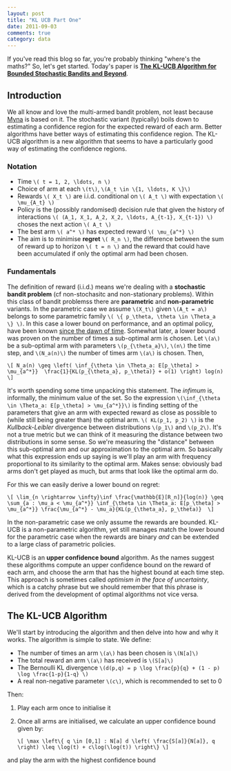 ```yaml
---
layout: post
title: "KL UCB Part One"
date: 2011-09-03
comments: true
category: data
---
```


If you've read this blog so far, you're probably thinking "where's the maths?" So, let's get started.
Today's paper is **[The KL-UCB Algorithm for Bounded Stochastic Bandits and Beyond](http://arxiv.org/pdf/1102.2490v4)**.

## Introduction

We all know and love the multi-armed bandit problem, not least because [Myna](http://www.mynaweb.com) is based on it. The stochastic variant (typically) boils down to estimating a confidence region for the expected reward of each arm. Better algorithms have better ways of estimating this confidence region. The KL-UCB algorithm is a new algorithm that seems to have a particularly good way of estimating the confidence regions.

### Notation

 - Time `\( t = 1, 2, \ldots, n \)`
 - Choice of arm at each `\(t\)`, `\(A_t \in \{1, \ldots, K \}\)`
 - Rewards `\( X_t \)` are i.i.d. conditional on `\( A_t \)` with expectation `\( \mu_{A_t} \)`
 - Policy is the (possibly randomised) decision rule that given the history of interactions `\( (A_1, X_1, A_2, X_2, \ldots, A_{t-1}, X_{t-1}) \)` choses the next action `\( A_t \)`
 - The best arm `\( a^* \)` has expected reward `\( \mu_{a^*} \)`
 - The aim is to minimise **regret** `\( R_n \)`, the difference between the sum of reward up to horizon `\( t = n \)` and the reward that could have been accumulated if only the optimal arm had been chosen.

### Fundamentals

The definition of reward (i.i.d.) means we're dealing with a **stochastic bandit problem** (cf non-stochasitc and non-stationary problems). Within this class of bandit problemss there are **parametric** and **non-parametric** variants. In the parametric case we assume `\(X_t\)` given `\(A_t = a\)` belongs to some parametric family `\( \{ p_\theta, \theta \in \Theta_a \} \)`. In this case a lower bound on performance, and an optimal policy, have been known [since the dawn of time](http://www.sciencedirect.com/science/article/pii/0196885885900028). Somewhat later, a lower bound was proven on the number of times a sub-optimal arm is chosen. Let `\(a\)` be a sub-optimal arm with parameters `\(p_{\theta_a}\)`, `\(n\)` the time step, and `\(N_a(n)\)` the number of times arm `\(a\)` is chosen. Then,

`\[ N_a(n) \geq \left( \inf_{\theta \in \Theta_a: E[p_\theta] > \mu_{a^*}}  \frac{1}{KL(p_{\theta_a}, p_\theta)} + o(1) \right) log(n) \]`

It's worth spending some time unpacking this statement. The _infimum_ is, informally, the minimum value of the set. So the expression `\(\inf_{\theta \in \Theta_a: E[p_\theta] > \mu_{a^*}}\)` is finding setting of the parameters that give an arm with expected reward as close as possible to (while still being greater than) the optimal arm. `\( KL(p_1, p_2) \)` is the _Kullback-Leibler_ divergence between distributions `\(p_1\)` and `\(p_2\)`. It's not a true metric but we can think of it measuring the distance between two distributions in some sense. So we're measuring the "distance" between this sub-optimal arm and our approximation to the optimal arm. So basically what this expression ends up saying is we'll play an arm with frequency proportional to its similarity to the optimal arm. Makes sense: obviously bad arms don't get played as much, but arms that look like the optimal arm do.

For this we can easily derive a lower bound on regret:

`\[ \lim_{n \rightarrow \infty}\inf \frac{\mathbb{E}[R_n]}{log(n)} \geq \sum_{a : \mu_a < \mu_{a^*}} \inf_{\theta \in \Theta_a: E[p_\theta] > \mu_{a^*}} \frac{\mu_{a^*} - \mu_a}{KL(p_{\theta_a}, p_\theta)}  \]`

In the non-parametric case we only assume the rewards are bounded. KL-UCB is a non-parametric algorithm, yet still manages match the lower bound for the parametric case when the rewards are binary _and_ can be extended to a large class of parametric policies.

KL-UCB is an **upper confidence bound** algorithm. As the names suggest these algorithms compute an upper confidence bound on the reward of each arm, and choose the arm that has the highest bound at each time step. This approach is sometimes called _optimism in the face of uncertainty_, which is a catchy phrase but we should remember that this phrase is derived from the development of optimal algorithms not vice versa.

## The KL-UCB Algorithm

We'll start by introducing the algorithm and then delve into how and why it works. The algorithm is simple to state. We define:

 - The number of times an arm `\(a\)` has been chosen is `\(N[a]\)`
 - The total reward an arm `\(a\)` has received is `\(S[a]\)`
 - The Bernoulli KL divergence `\(d(p,q) = p \log \frac{p}{q} + (1 - p) \log \frac{1-p}{1-q} \)`
 - A real non-negative parameter `\(c\)`, which is recommended to set to 0

Then:

 1. Play each arm once to initialise it
 2. Once all arms are initialised, we calculate an upper confidence bound given by:

    `\[ \max \left\{ q \in [0,1] : N[a] d \left( \frac{S[a]}{N[a]}, q \right) \leq \log(t) + c\log(\log(t)) \right\} \]`

  and play the arm with the highest confidence bound
